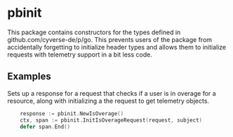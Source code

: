 # pbinit

This package contains constructors for the types defined in
github.com/cyverse-de/p/go. This prevents users of the package from accidentally
forgetting to initialize header types and allows them to initialize requests
with telemetry support in a bit less code.

## Examples

Sets up a response for a request that checks if a user is in overage for a
resource, along with initializing a the request to get telemetry objects.

```go
	response := pbinit.NewIsOverage()
	ctx, span := pbinit.InitIsOverageRequest(request, subject)
	defer span.End()
```
